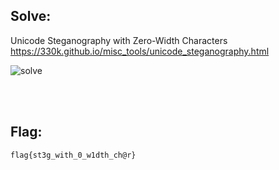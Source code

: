## Solve:
Unicode Steganography with Zero-Width Characters<br/>
https://330k.github.io/misc_tools/unicode_steganography.html

![solve](https://user-images.githubusercontent.com/93029180/208307445-7b037ffc-2758-4ab7-9789-a7b90bfd6db4.png)

<br/><br/>

## Flag:
`flag{st3g_with_0_w1dth_ch@r}`
